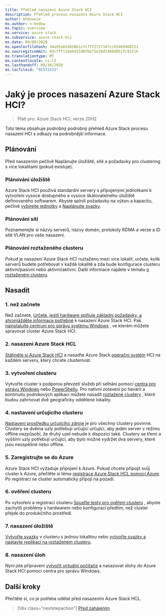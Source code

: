 ```yaml
---
title: Přehled nasazení Azure Stack HCI
description: Přehled procesu nasazení Azure Stack HCI
author: khdownie
ms.author: v-kedow
ms.topic: overview
ms.service: azure-stack
ms.subservice: azure-stack-hci
ms.date: 09/09/2020
ms.openlocfilehash: 34a93a65d45861c7c7ff1727347cc95465968151
ms.sourcegitcommit: 69cfff119ab425d0fbb71e38d1480d051fc91216
ms.translationtype: MT
ms.contentlocale: cs-CZ
ms.lasthandoff: 09/30/2020
ms.locfileid: "91572513"
---
```

# <a name="what-is-the-deployment-process-for-azure-stack-hci"></a>Jaký je proces nasazení Azure Stack HCI?

> Platí pro: Azure Stack HCI, verze 20H2

Toto téma obsahuje podrobný podrobný přehled Azure Stack procesu nasazení HCI s odkazy na podrobnější informace.

## <a name="plan"></a>Plánování

Před nasazením pečlivě Naplánujte úložiště, sítě a požadavky pro clustering s více lokalitami (pokud existuje).

### <a name="plan-storage"></a>Plánování úložiště

Azure Stack HCI používá standardní servery s připojenými jednotkami k vytvoření vysoce dostupného a vysoce škálovatelného úložiště definovaného softwarem. Abyste splnili požadavky na výkon a kapacitu, pečlivě [vybírejte jednotky](../concepts/choose-drives.md) a [Naplánujte svazky](../concepts/plan-volumes.md).

### <a name="plan-networking"></a>Plánování sítí

Poznamenejte si názvy serverů, názvy domén, protokoly RDMA a verze a ID sítě VLAN pro vaše nasazení.

### <a name="plan-stretched-clusters"></a>Plánování roztaženého clusteru

Pokud je nasazení Azure Stack HCI roztaženo mezi více lokalit, určete, kolik serverů budete potřebovat v každé lokalitě a zda bude konfigurace clusteru aktivní/pasivní nebo aktivní/aktivní. Další informace najdete v tématu [o roztaženém clusteru](../concepts/stretched-clusters.md).

## <a name="deploy"></a>Nasadit

### <a name="1-before-you-begin"></a>1. než začnete

Než začnete, [Určete, jestli hardware splňuje základní požadavky, a shromážděte informace potřebné](before-you-start.md) k nasazení Azure Stack HCI. Pak [nainstalujte centrum pro správu systému Windows](/windows-server/manage/windows-admin-center/deploy/install) , ve kterém můžete spravovat cluster Azure Stack HCI.

### <a name="2-deploy-azure-stack-hci"></a>2. nasazení Azure Stack HCL

[Stáhněte si Azure Stack HCI](https://azure.microsoft.com/products/azure-stack/hci/hci-download/) a nasaďte Azure Stack [operační systém](operating-system.md) HCI na každém serveru, který chcete clusterovat.

### <a name="3-create-the-cluster"></a>3. vytvoření clusteru

Vytvořte cluster s podporou převzetí služeb při selhání pomocí [centra pro správu Windows](create-cluster.md) nebo [PowerShellu](create-cluster-powershell.md). Pro nativní zotavení po havárii a kontinuitu podnikových aplikací můžete nasadit [roztažené clustery](../concepts/stretched-clusters.md) , které budou zahrnovat dvě geograficky oddělené lokality.

### <a name="4-set-up-a-cluster-witness"></a>4. nastavení určujícího clusteru

[Nastavení prostředku určujícího zdroje](witness.md) je pro všechny clustery povinné. Clustery se dvěma uzly potřebují určující určující, aby jeden server v režimu offline nezpůsobí, že druhý uzel nebude k dispozici také. Clustery se třemi a vyššími uzly potřebují určující, aby bylo možné vydržet dva servery, které jsou neúspěšné nebo offline. 

### <a name="5-register-with-azure"></a>5. Zaregistrujte se do Azure

Azure Stack HCI vyžaduje připojení k Azure. Pokud chcete připojit svůj cluster k Azure, přečtěte si téma [registrace Azure Stack HCL pomocí Azure](register-with-azure.md). Po registraci se cluster automaticky připojí na pozadí.

### <a name="6-validate-the-cluster"></a>6. ověření clusteru

Po vytvoření a registraci clusteru [Spusťte testy pro ověření clusteru](validate.md) , abyste zachytili problémy s hardwarem nebo konfigurací předtím, než cluster přejde do produkčního prostředí.

### <a name="7-deploy-storage"></a>7. nasazení úložiště

[Vytvořte svazky](../manage/create-volumes.md) v clusteru s jednou lokalitou nebo [vytvořte svazky a nastavte replikaci na roztaženém clusteru](../manage/create-stretched-volumes.md).

### <a name="8-deploy-workloads"></a>8. nasazení úloh

Nyní jste připraveni [vytvořit virtuální počítače](../manage/vm.md) a nasazovat úlohy do Azure Stack HCI pomocí centra pro správu Windows.

## <a name="next-steps"></a>Další kroky

Přečtěte si, co je potřeba udělat před nasazením Azure Stack HCL.

> [!div class="nextstepaction"]
> [Před zahájením](before-you-start.md)
